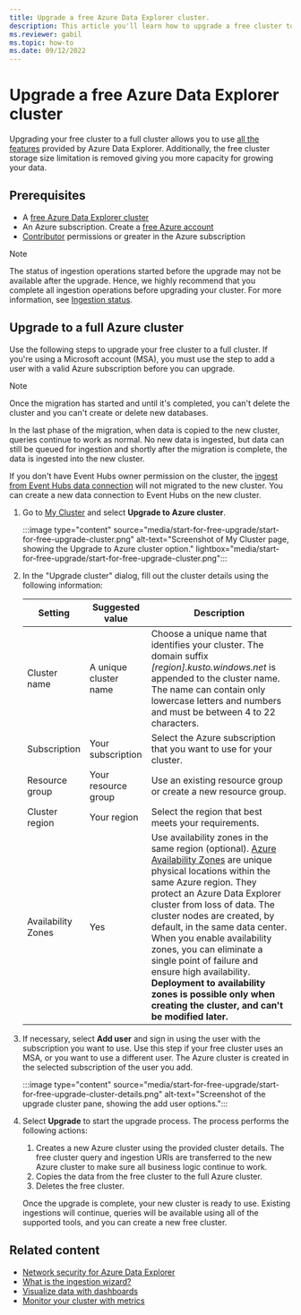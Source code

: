 ```yaml
---
title: Upgrade a free Azure Data Explorer cluster.
description: This article you'll learn how to upgrade a free cluster to into your data using your free cluster.
ms.reviewer: gabil
ms.topic: how-to
ms.date: 09/12/2022
---
```


# Upgrade a free Azure Data Explorer cluster

Upgrading your free cluster to a full cluster allows you to use [all the features](start-for-free.md#feature-comparison) provided by Azure Data Explorer. Additionally, the free cluster storage size limitation is removed giving you more capacity for growing your data.

## Prerequisites

- A [free Azure Data Explorer cluster](start-for-free-web-ui.md)
- An Azure subscription. Create a [free Azure account](https://azure.microsoft.com/free/)
- [Contributor](/azure/role-based-access-control/built-in-roles#contributor) permissions or greater in the Azure subscription

> [!NOTE]
> The status of ingestion operations started before the upgrade may not be available after the upgrade. Hence, we highly recommend that you complete all ingestion operations before upgrading your cluster. For more information, see [Ingestion status](kusto/api/netfx/kusto-ingest-client-status.md).

## Upgrade to a full Azure cluster

Use the following steps to upgrade your free cluster to a full cluster. If you're using a Microsoft account (MSA), you must use the step to add a user with a valid Azure subscription before you can upgrade.

> [!NOTE]
> Once the migration has started and until it's completed, you can't delete the cluster and you can't create or delete new databases.
>
> In the last phase of the migration, when data is copied to the new cluster, queries continue to work as normal. No new data is ingested, but data can still be queued for ingestion and shortly after the migration is complete, the data is ingested into the new cluster.
>
> If you don't have Event Hubs owner permission on the cluster, the [ingest from Event Hubs data connection](start-for-free-event-hubs.md) will not migrated to the new cluster. You can create a new data connection to Event Hubs on the new cluster.

1. Go to [My Cluster](https://aka.ms/kustofree) and select **Upgrade to Azure cluster**.

    :::image type="content" source="media/start-for-free-upgrade/start-for-free-upgrade-cluster.png" alt-text="Screenshot of My Cluster page, showing the Upgrade to Azure cluster option." lightbox="media/start-for-free-upgrade/start-for-free-upgrade-cluster.png":::

1. In the "Upgrade cluster" dialog, fill out the cluster details using the following information:

    | Setting | Suggested value | Description |
    |--|--|--|
    | Cluster name | A unique cluster name | Choose a unique name that identifies your cluster. The domain suffix *\[region\].kusto.windows.net* is appended to the cluster name. The name can contain only lowercase letters and numbers and must be between 4 to 22 characters. |
    | Subscription | Your subscription | Select the Azure subscription that you want to use for your cluster. |
    | Resource group | Your resource group | Use an existing resource group or create a new resource group. |
    | Cluster region | Your region | Select the region that best meets your requirements. |
    | Availability Zones | Yes | Use availability zones in the same region (optional). [Azure Availability Zones](/azure/availability-zones/az-overview) are unique physical locations within the same Azure region. They protect an Azure Data Explorer cluster from loss of data. The cluster nodes are created, by default, in the same data center. When you enable availability zones, you can eliminate a single point of failure and ensure high availability. **Deployment to availability zones is possible only when creating the cluster, and can't be modified later.** |

1. If necessary, select **Add user** and sign in using the user with the subscription you want to use. Use this step if your free cluster uses an MSA, or you want to use a different user. The Azure cluster is created in the selected subscription of the user you add.

    :::image type="content" source="media/start-for-free-upgrade/start-for-free-upgrade-cluster-details.png" alt-text="Screenshot of the upgrade cluster pane, showing the add user options.":::

1. Select **Upgrade** to start the upgrade process. The process performs the following actions:
    1. Creates a new Azure cluster using the provided cluster details. The free cluster query and ingestion URIs are transferred to the new Azure cluster to make sure all business logic continue to work.
    1. Copies the data from the free cluster to the full Azure cluster.
    1. Deletes the free cluster.

    Once the upgrade is complete, your new cluster is ready to use. Existing ingestions will continue, queries will be available using all of the supported tools, and you can create a new free cluster.

## Related content

- [Network security for Azure Data Explorer](security-network-overview.md)
- [What is the ingestion wizard?](./ingest-data-wizard.md)
- [Visualize data with dashboards](azure-data-explorer-dashboards.md)
- [Monitor your cluster with metrics](using-metrics.md)